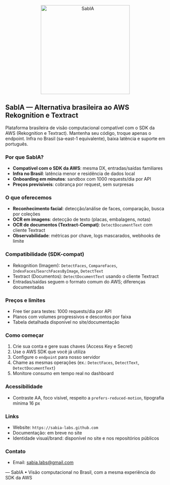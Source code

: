 <p align="center">
  <img src="../../assets/logo/logo.png" alt="SabIA" width="280" />
</p>

## SabIA — Alternativa brasileira ao AWS Rekognition e Textract

Plataforma brasileira de visão computacional compatível com o SDK da AWS (Rekognition e Textract). Mantenha seu código, troque apenas o endpoint. Infra no Brasil (sa-east-1 equivalente), baixa latência e suporte em português.

### Por que SabIA?

- **Compatível com o SDK da AWS**: mesma DX, entradas/saídas familiares
- **Infra no Brasil**: latência menor e residência de dados local
- **Onboarding em minutos**: sandbox com 1000 requests/dia por API
- **Preços previsíveis**: cobrança por request, sem surpresas

### O que oferecemos

- **Reconhecimento facial**: detecção/análise de faces, comparação, busca por coleções
- **OCR em imagens**: detecção de texto (placas, embalagens, notas)
- **OCR de documentos (Textract-Compat)**: `DetectDocumentText` com cliente Textract
- **Observabilidade**: métricas por chave, logs mascarados, webhooks de limite

### Compatibilidade (SDK-compat)

- Rekognition (Imagem): `DetectFaces`, `CompareFaces`, `IndexFaces`/`SearchFacesByImage`, `DetectText`
- Textract (Documentos): `DetectDocumentText` usando o cliente Textract
- Entradas/saídas seguem o formato comum do AWS; diferenças documentadas

### Preços e limites

- Free tier para testes: 1000 requests/dia por API
- Planos com volumes progressivos e descontos por faixa
- Tabela detalhada disponível no site/documentação

### Como começar

1. Crie sua conta e gere suas chaves (Access Key e Secret)
2. Use o AWS SDK que você já utiliza
3. Configure o `endpoint` para nosso servidor
4. Chame as mesmas operações (ex.: `DetectFaces`, `DetectText`, `DetectDocumentText`)
5. Monitore consumo em tempo real no dashboard

### Acessibilidade

- Contraste AA, foco visível, respeito a `prefers-reduced-motion`, tipografia mínima 16 px

### Links

- Website: `https://sabia-labs.github.com`
- Documentação: em breve no site
- Identidade visual/brand: disponível no site e nos repositórios públicos

### Contato

- Email: sabia.labs@gmail.com

—
SabIA • Visão computacional no Brasil, com a mesma experiência do SDK da AWS
